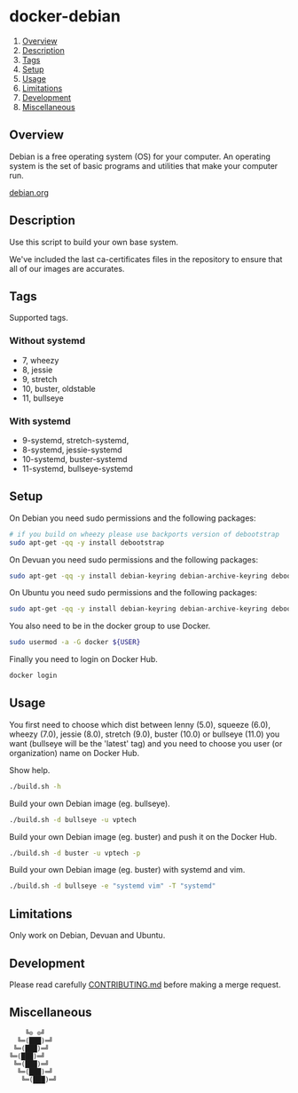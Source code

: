# docker-debian

1. [Overview](#overview)
1. [Description](#description)
1. [Tags](#tags)
1. [Setup](#setup)
1. [Usage](#usage)
1. [Limitations](#limitations)
1. [Development](#development)
1. [Miscellaneous](#miscellaneous)

## Overview

Debian is a  free operating system (OS) for your  computer. An operating system
is the set of basic programs and utilities that make your computer run.

[debian.org](https://www.debian.org/)

## Description

Use this script to build your own base system.

We've included the last ca-certificates files  in the repository to ensure that
all of our images are accurates.

## Tags

Supported tags.

### Without systemd

- 7,  wheezy
- 8,  jessie
- 9,  stretch
- 10, buster, oldstable
- 11, bullseye

### With systemd

- 9-systemd, stretch-systemd,
- 8-systemd, jessie-systemd
- 10-systemd, buster-systemd
- 11-systemd, bullseye-systemd

## Setup

On Debian you need sudo permissions and the following packages:

```bash
# if you build on wheezy please use backports version of debootstrap
sudo apt-get -qq -y install debootstrap
```

On Devuan you need sudo permissions and the following packages:

```bash
sudo apt-get -qq -y install debian-keyring debian-archive-keyring debootstrap
```

On Ubuntu you need sudo permissions and the following packages:

```bash
sudo apt-get -qq -y install debian-keyring debian-archive-keyring debootstrap
```

You also need to be in the docker group to use Docker.

```bash
sudo usermod -a -G docker ${USER}
```

Finally you need to login on Docker Hub.

```bash
docker login
```

## Usage

You first need to choose which  dist between lenny (5.0), squeeze (6.0), wheezy
(7.0), jessie (8.0),  stretch (9.0), buster (10.0) or bullseye  (11.0) you want
(bullseye  will be  the 'latest'  tag)  and you  need  to choose  you user  (or
organization) name on Docker Hub.

Show help.

```bash
./build.sh -h
```

Build your own Debian image (eg. bullseye).

```bash
./build.sh -d bullseye -u vptech
```

Build your own Debian image (eg. buster) and push it on the Docker Hub.

```bash
./build.sh -d buster -u vptech -p
```

Build your own Debian image (eg. buster) with systemd and vim.

```bash
./build.sh -d bullseye -e "systemd vim" -T "systemd"
```

## Limitations

Only work on Debian, Devuan and Ubuntu.

## Development

Please read carefully [CONTRIBUTING.md](CONTRIBUTING.md) before making a merge
request.

## Miscellaneous

```
    ╚⊙ ⊙╝
  ╚═(███)═╝
 ╚═(███)═╝
╚═(███)═╝
 ╚═(███)═╝
  ╚═(███)═╝
   ╚═(███)═╝
```
